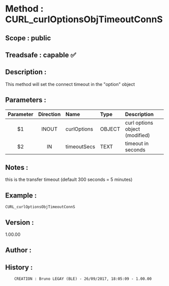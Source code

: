 ﻿# **Method :** CURL_curlOptionsObjTimeoutConnS
## **Scope :** public
## **Treadsafe :** capable ✅ 
## **Description :** 
This method will set the connect timeout in the "option" object
## **Parameters :** 
| Parameter | Direction | Name | Type | Description | 
|:----:|:----:|:----|:----|:----| 
| $1 | INOUT | curlOptions | OBJECT | curl options object (modified) | 
| $2 | IN | timeoutSecs | TEXT | timeout in seconds | 

## **Notes :** 
this is the transfer timeout (default 300 seconds = 5 minutes)
## **Example :** 
```
CURL_curlOptionsObjTimeoutConnS
```
## **Version :** 
1.00.00
## **Author :** 

## **History :** 
 
        CREATION : Bruno LEGAY (BLE) - 26/09/2017, 18:05:09 - 1.00.00
